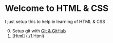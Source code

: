 # Welcome to HTML & CSS 

I just setup this to help in learning of HTML & CSS

0. Setup git with [Git & GitHub](./0.Git)
1. [Html] (./1.Html)